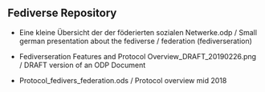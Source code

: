 ## Fediverse Repository

 - Eine kleine Übersicht der der föderierten sozialen Netwerke.odp / Small german presentation about the fediverse / federation (fediverseration)
	
  - Fediverseration Features and Protocol Overview_DRAFT_20190226.png / DRAFT version of an ODP Document
	
  - Protocol_fedivers_federation.ods / Protocol overview mid 2018
